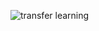 ![transfer learning](https://user-images.githubusercontent.com/28282381/113327200-9d919880-9355-11eb-8fc5-50656cfbd968.png)
